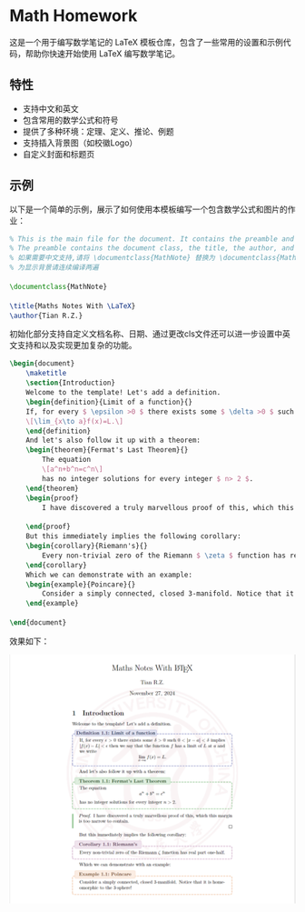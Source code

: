 # Math Homework

这是一个用于编写数学笔记的 LaTeX 模板仓库，包含了一些常用的设置和示例代码，帮助你快速开始使用 LaTeX 编写数学笔记。

## 特性

- 支持中文和英文
- 包含常用的数学公式和符号
- 提供了多种环境：定理、定义、推论、例题
- 支持插入背景图（如校徽Logo）
- 自定义封面和标题页

## 示例

以下是一个简单的示例，展示了如何使用本模板编写一个包含数学公式和图片的作业：

```latex
% This is the main file for the document. It contains the preamble and the document body.，
% The preamble contains the document class, the title, the author, and any packages that are needed.
% 如果需要中文支持,请将 \documentclass{MathNote} 替换为 \documentclass{MathNoteCN}
% 为显示背景请连续编译两遍

\documentclass{MathNote}

\title{Maths Notes With \LaTeX}
\author{Tian R.Z.}
```
初始化部分支持自定义文档名称、日期、通过更改cls文件还可以进一步设置中英文支持和以及实现更加复杂的功能。

```latex
\begin{document}
	\maketitle
	\section{Introduction}
	Welcome to the template! Let's add a definition.
	\begin{definition}{Limit of a function}{}
	If, for every $ \epsilon >0 $ there exists some $ \delta >0 $ such $ 0<|x-a|<\delta $ implies $ |f(x)-L|<\epsilon $ then we say that the function $ f $ has a limit of $ L $ at $ a $ and we write
	\[\lim_{x\to a}f(x)=L.\]
	\end{definition}
	And let's also follow it up with a theorem:
	\begin{theorem}{Fermat's Last Theorem}{}
		The equation
		\[a^n+b^n=c^n\]
		has no integer solutions for every integer $ n> 2 $.
	\end{theorem}
	\begin{proof}
		I have discovered a truly marvellous proof of this, which this margin is too narrow to contain.
        
	\end{proof}
	But this immediately implies the following corollary:
	\begin{corollary}{Riemann's}{}
		Every non-trivial zero of the Riemann $ \zeta $ function has real part one-half.
	\end{corollary}
	Which we can demonstrate with an example:
	\begin{example}{Poincare}{}
		Consider a simply connected, closed 3-manifold. Notice that it is homeomorphic to the 3-sphere!
	\end{example}
		
\end{document}
```
效果如下：

![alt text](image.png)

